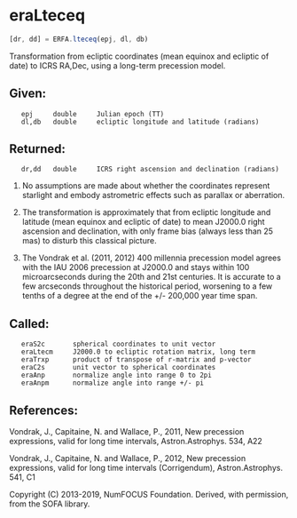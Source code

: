 # eraLteceq

```js
[dr, dd] = ERFA.lteceq(epj, dl, db)
```

Transformation from ecliptic coordinates (mean equinox and ecliptic
of date) to ICRS RA,Dec, using a long-term precession model.

## Given:
```
   epj     double     Julian epoch (TT)
   dl,db   double     ecliptic longitude and latitude (radians)
```

## Returned:
```
   dr,dd   double     ICRS right ascension and declination (radians)
```

1) No assumptions are made about whether the coordinates represent
   starlight and embody astrometric effects such as parallax or
   aberration.

2) The transformation is approximately that from ecliptic longitude
   and latitude (mean equinox and ecliptic of date) to mean J2000.0
   right ascension and declination, with only frame bias (always
   less than 25 mas) to disturb this classical picture.

3) The Vondrak et al. (2011, 2012) 400 millennia precession model
   agrees with the IAU 2006 precession at J2000.0 and stays within
   100 microarcseconds during the 20th and 21st centuries.  It is
   accurate to a few arcseconds throughout the historical period,
   worsening to a few tenths of a degree at the end of the
   +/- 200,000 year time span.

## Called:
```
   eraS2c       spherical coordinates to unit vector
   eraLtecm     J2000.0 to ecliptic rotation matrix, long term
   eraTrxp      product of transpose of r-matrix and p-vector
   eraC2s       unit vector to spherical coordinates
   eraAnp       normalize angle into range 0 to 2pi
   eraAnpm      normalize angle into range +/- pi
```

## References:

  Vondrak, J., Capitaine, N. and Wallace, P., 2011, New precession
  expressions, valid for long time intervals, Astron.Astrophys. 534,
  A22

  Vondrak, J., Capitaine, N. and Wallace, P., 2012, New precession
  expressions, valid for long time intervals (Corrigendum),
  Astron.Astrophys. 541, C1

Copyright (C) 2013-2019, NumFOCUS Foundation.
Derived, with permission, from the SOFA library.
